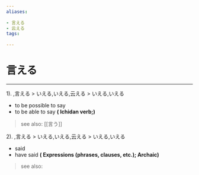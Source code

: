 ```yaml
---
aliases:
    
- 言える
- 云える
tags:
    
---
```


# 言える
---
1).
,言える > いえる,いえる,云える > いえる,いえる

- to be possible to say
- to be able to say
**( Ichidan verb;)**
> see also:  [[言う]]
            
2).
,言える > いえる,いえる,云える > いえる,いえる

- said
- have said
**( Expressions (phrases, clauses, etc.); Archaic)**
> see also: 
            